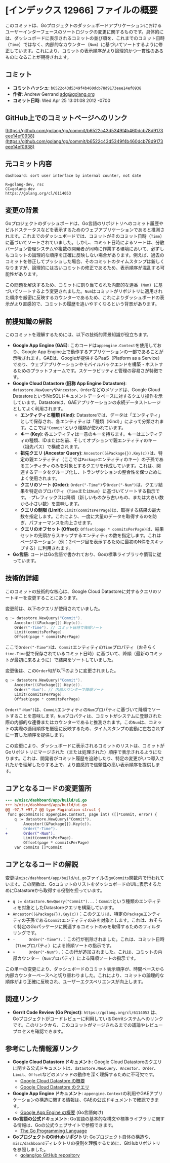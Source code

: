 # [インデックス 12966] ファイルの概要

このコミットは、Goプロジェクトのダッシュボードアプリケーションにおけるユーザーインターフェースのソートロジックの変更に関するものです。具体的には、ダッシュボードに表示されるコミットの並び順を、これまでのコミット日時（`Time`）ではなく、内部的なカウンター（`Num`）に基づいてソートするように修正しています。これにより、コミットの表示順序がより論理的かつ一貫性のあるものになることが期待されます。

## コミット

*   **コミットハッシュ**: `b6522c43d5349f4b460dcb78d9173eee14ef0938`
*   **作者**: Andrew Gerrand <adg@golang.org>
*   **コミット日時**: Wed Apr 25 13:01:08 2012 -0700

## GitHub上でのコミットページへのリンク

[https://github.com/golang/go/commit/b6522c43d5349f4b460dcb78d9173eee14ef0938](https://github.com/golang/go/commit/b6522c43d5349f4b460dcb78d9173eee14ef0938)

## 元コミット内容

```
dashboard: sort user interface by internal counter, not date

R=golang-dev, rsc
CC=golang-dev
https://golang.org/cl/6114053
```

## 変更の背景

Goプロジェクトのダッシュボードは、Go言語のリポジトリへのコミット履歴やビルドステータスなどを表示するためのウェブアプリケーションであると推測されます。これまでのダッシュボードでは、コミットがそのコミット日時（`Time`）に基づいてソートされていました。しかし、コミット日時によるソートは、分散バージョン管理システムや複数の開発者が同時に作業する環境において、必ずしもコミットの論理的な順序を正確に反映しない場合があります。例えば、過去のコミットを修正してプッシュした場合、そのコミットのタイムスタンプは新しくなりますが、論理的には古いコミットの修正であるため、表示順序が混乱する可能性があります。

この問題を解決するため、コミットに割り当てられた内部的な連番（`Num`）に基づいてソートするよう変更されました。`Num`はコミットがリポジトリに適用された順序を厳密に反映するカウンターであるため、これによりダッシュボードの表示がより直感的で、コミットの履歴を追いやすくなるという背景があります。

## 前提知識の解説

このコミットを理解するためには、以下の技術的背景知識が役立ちます。

*   **Google App Engine (GAE)**: このコードは`appengine.Context`を使用しており、Google App Engine上で動作するアプリケーションの一部であることが示唆されます。GAEは、Googleが提供するPaaS（Platform as a Service）であり、ウェブアプリケーションやモバイルバックエンドを構築・ホストするためのプラットフォームです。スケーラビリティと管理の容易さが特徴です。
*   **Google Cloud Datastore (旧称 App Engine Datastore)**: `datastore.NewQuery`や`Ancestor`、`Order`などのメソッドは、Google Cloud DatastoreというNoSQLドキュメントデータベースに対するクエリ操作を示しています。Datastoreは、GAEアプリケーションの永続データストレージとしてよく利用されます。
    *   **エンティティと種類 (Kind)**: Datastoreでは、データは「エンティティ」として保存され、各エンティティは「種類（Kind）」によって分類されます。ここでは`"Commit"`という種類が使われています。
    *   **キー (Key)**: 各エンティティは一意のキーを持ちます。キーはエンティティの種類、IDまたは名前、そしてオプションで親エンティティのキー（祖先パス）で構成されます。
    *   **祖先クエリ (Ancestor Query)**: `Ancestor((&Package{}).Key(c))`は、特定の親エンティティ（ここでは`Package`エンティティのキー）の子孫であるエンティティのみを対象とするクエリを作成しています。これは、関連するデータをグループ化し、トランザクションの整合性を保つためによく使用されます。
    *   **クエリのソート (Order)**: `Order("-Time")`や`Order("-Num")`は、クエリ結果を特定のプロパティ（`Time`または`Num`）に基づいてソートする指示です。`-`プレフィックスは降順（新しいものから古いもの、または大きい数から小さい数）を意味します。
    *   **クエリの制限 (Limit)**: `Limit(commitsPerPage)`は、取得する結果の最大数を指定します。これにより、一度に大量のデータを取得するのを防ぎ、パフォーマンスを向上させます。
    *   **クエリのオフセット (Offset)**: `Offset(page * commitsPerPage)`は、結果セットの先頭からスキップするエンティティの数を指定します。これはページネーション（例：2ページ目を表示するために最初のN件をスキップする）に利用されます。
*   **Go言語**: コードはGo言語で書かれており、Goの標準ライブラリや慣習に従っています。

## 技術的詳細

このコミットの技術的な核心は、Google Cloud Datastoreに対するクエリのソートキーを変更することにあります。

変更前は、以下のクエリが使用されていました。

```go
q := datastore.NewQuery("Commit").
    Ancestor((&Package{}).Key(c)).
    Order("-Time"). // コミット日時で降順ソート
    Limit(commitsPerPage).
    Offset(page * commitsPerPage)
```

ここで`Order("-Time")`は、`Commit`エンティティの`Time`プロパティ（おそらく`time.Time`型で保存されているコミット日時）に基づいて、降順（最新のコミットが最初に来るように）で結果をソートしていました。

変更後は、この`Order`句が以下のように変更されました。

```go
q := datastore.NewQuery("Commit").
    Ancestor((&Package{}).Key(c)).
    Order("-Num"). // 内部カウンターで降順ソート
    Limit(commitsPerPage).
    Offset(page * commitsPerPage)
```

`Order("-Num")`は、`Commit`エンティティの`Num`プロパティに基づいて降順でソートすることを意味します。`Num`プロパティは、コミットがシステムに登録された際の内部的な連番またはカウンターであると推測されます。この`Num`は、コミットの実際の適用順序を厳密に反映するため、タイムスタンプの変動に左右されずに一貫した順序を提供します。

この変更により、ダッシュボードに表示されるコミットのリストは、コミットがGoリポジトリにマージされた（または処理された）順序で表示されるようになります。これは、開発者がコミット履歴を追跡したり、特定の変更がいつ導入されたかを理解したりする上で、より直感的で信頼性の高い表示順序を提供します。

## コアとなるコードの変更箇所

```diff
--- a/misc/dashboard/app/build/ui.go
+++ b/misc/dashboard/app/build/ui.go
@@ -97,7 +97,7 @@ type Pagination struct {
 func goCommits(c appengine.Context, page int) ([]*Commit, error) {
 	q := datastore.NewQuery("Commit").
 		Ancestor((&Package{}).Key(c)).
-		Order("-Time").
+		Order("-Num").
 		Limit(commitsPerPage).
 		Offset(page * commitsPerPage)
 	var commits []*Commit
```

## コアとなるコードの解説

変更は`misc/dashboard/app/build/ui.go`ファイルの`goCommits`関数内で行われています。この関数は、GoコミットのリストをダッシュボードのUIに表示するためにDatastoreから取得する役割を担っています。

*   `q := datastore.NewQuery("Commit")...`：`Commit`という種類のエンティティを対象としたDatastoreクエリを構築しています。
*   `Ancestor((&Package{}).Key(c))`：このクエリは、特定の`Package`エンティティの子孫である`Commit`エンティティのみを対象とします。これは、おそらく特定のGoパッケージに関連するコミットのみを取得するためのフィルタリングです。
*   `-		Order("-Time").`：この行が削除されました。これは、コミット日時（`Time`プロパティ）による降順ソートの指示です。
*   `+		Order("-Num").`：この行が追加されました。これは、コミットの内部カウンター（`Num`プロパティ）による降順ソートの指示です。

この単一の変更により、ダッシュボードのコミット表示順序が、時間ベースから内部カウンターベースへと切り替わりました。これにより、コミットの論理的な順序がより正確に反映され、ユーザーエクスペリエンスが向上します。

## 関連リンク

*   **Gerrit Code Review (Go Project)**: `https://golang.org/cl/6114053` は、Goプロジェクトがコードレビューに利用しているGerritシステムへのリンクです。このリンクから、このコミットがマージされるまでの議論やレビュープロセスを確認できます。

## 参考にした情報源リンク

*   **Google Cloud Datastore ドキュメント**: Google Cloud Datastoreのクエリに関する公式ドキュメントは、`datastore.NewQuery`、`Ancestor`、`Order`、`Limit`、`Offset`などのメソッドの動作を深く理解するために不可欠です。
    *   [Google Cloud Datastore の概要](https://cloud.google.com/datastore/docs/concepts/overview)
    *   [Google Cloud Datastore のクエリ](https://cloud.google.com/datastore/docs/concepts/queries)
*   **Google App Engine ドキュメント**: `appengine.Context`の利用やGAEアプリケーションの構造に関する情報は、GAEの公式ドキュメントで確認できます。
    *   [Google App Engine の概要](https://cloud.google.com/appengine/docs/standard/go/how-requests-are-handled) (Go言語向け)
*   **Go言語の公式ドキュメント**: Go言語の基本的な構文や標準ライブラリに関する情報は、Goの公式ウェブサイトで参照できます。
    *   [The Go Programming Language](https://go.dev/)
*   **GoプロジェクトのGitHubリポジトリ**: Goプロジェクト自体の構造や、`misc/dashboard`ディレクトリの役割を理解するために、GitHubリポジトリを参照しました。
    *   [golang/go GitHub repository](https://github.com/golang/go)
